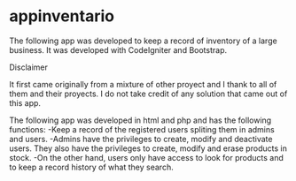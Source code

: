 # appinventario
The following app was developed to keep a record of inventory of a large business.
It was developed with CodeIgniter and Bootstrap.

Disclaimer

It first came originally from a mixture of other proyect and I thank to all of them and their proyects. I do not take credit of any solution that came out of this app.

The following app was developed in html and php and has the following functions:
-Keep a record of the registered users spliting them in admins and users.
  -Admins have the privileges to create, modify and deactivate users. They also have the privileges to create, modify and erase products      in stock.
  -On the other hand, users only have access to look for products and to keep a record history of what they search.
  

